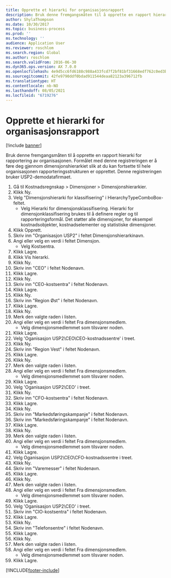```yaml
---
title: Opprette et hierarki for organisasjonsrapport
description: Bruk denne fremgangsmåten til å opprette en rapport hierarki for rapportering av organisasjonen.
author: ShylaThompson
ms.date: 10/30/2017
ms.topic: business-process
ms.prod: ''
ms.technology: ''
audience: Application User
ms.reviewer: roschlom
ms.search.region: Global
ms.author: roschlom
ms.search.validFrom: 2016-06-30
ms.dyn365.ops.version: AX 7.0.0
ms.openlocfilehash: 4e9d5cc6fd6188c988a433fcd7f2bf81bf31668edf762c0ed3bcbf67477a4e35
ms.sourcegitcommit: 42fe9790ddf0bdad911544deaa82123a396712fb
ms.translationtype: HT
ms.contentlocale: nb-NO
ms.lasthandoff: 08/05/2021
ms.locfileid: "6719276"
---
```

# <a name="create-an-organization-report-hierarchy"></a>Opprette et hierarki for organisasjonsrapport

[!include [banner](../../includes/banner.md)]

Bruk denne fremgangsmåten til å opprette en rapport hierarki for rapportering av organisasjonen. Formålet med denne registreringen er å føre deg gjennom dimensjonshierarkiet slik at du kan fortsette til hele organisasjonen rapporteringsstrukturen er opprettet. Denne registreringen bruker USP2-demodatafirmaet.

1. Gå til Kostnadsregnskap > Dimensjoner > Dimensjonshierarkier.
2. Klikk Ny.
3. Velg "Dimensjonshierarki for klassifisering" i HierarchyTypeComboBox-feltet.
    * Velg Hierarki for dimensjonsklassifisering. Hierarki for dimensjonklassifisering brukes til å definere regler og til rapporteringsformål. Det støtter alle dimensjoner, for eksempel kostnadsobjekter, kostnadselementer og statistiske dimensjoner.  
4. Klikk Opprett.
5. Skriv inn "Organisasjon USP2" i feltet Dimensjonshierarkinavn.
6. Angi eller velg en verdi i feltet Dimensjon.
    * Velg Kostsentra.  
7. Klikk Lagre.
8. Klikk Vis hierarki.
9. Klikk Ny.
10. Skriv inn "CEO" i feltet Nodenavn.
11. Klikk Lagre.
12. Klikk Ny.
13. Skriv inn "CEO-kostsentra" i feltet Nodenavn.
14. Klikk Lagre.
15. Klikk Ny.
16. Skriv inn "Region Øst" i feltet Nodenavn.
17. Klikk Lagre.
18. Klikk Ny.
19. Merk den valgte raden i listen.
20. Angi eller velg en verdi i feltet Fra dimensjonsmedlem.
    * Velg dimensjonsmedlemmet som tilsvarer noden.  
21. Klikk Lagre.
22. Velg 'Oganisasjon USP2\CEO\CEO-kostnadssentre' i treet.
23. Klikk Ny.
24. Skriv inn "Region Vest" i feltet Nodenavn.
25. Klikk Lagre.
26. Klikk Ny.
27. Merk den valgte raden i listen.
28. Angi eller velg en verdi i feltet Fra dimensjonsmedlem.
    * Velg dimensjonsmedlemmet som tilsvarer noden.  
29. Klikk Lagre.
30. Velg 'Oganisasjon USP2\CEO' i treet.
31. Klikk Ny.
32. Skriv inn "CFO-kostsentra" i feltet Nodenavn.
33. Klikk Lagre.
34. Klikk Ny.
35. Skriv inn "Markedsføringskampanje" i feltet Nodenavn.
36. Skriv inn "Markedsføringskampanje" i feltet Nodenavn.
37. Klikk Lagre.
38. Klikk Ny.
39. Merk den valgte raden i listen.
40. Angi eller velg en verdi i feltet Fra dimensjonsmedlem.
    * Velg dimensjonsmedlemmet som tilsvarer noden.  
41. Klikk Lagre.
42. Velg Oganisasjon USP2\CEO\CFO-kostnadssentre i treet.
43. Klikk Ny.
44. Skriv inn "Varemesser" i feltet Nodenavn.
45. Klikk Lagre.
46. Klikk Ny.
47. Merk den valgte raden i listen.
48. Angi eller velg en verdi i feltet Fra dimensjonsmedlem.
    * Velg dimensjonsmedlemmet som tilsvarer noden.  
49. Klikk Lagre.
50. Velg 'Oganisasjon USP2\CEO' i treet.
51. Skriv inn "CIO-kostsentra" i feltet Nodenavn.
52. Klikk Lagre.
53. Klikk Ny.
54. Skriv inn "Telefonsentre" i feltet Nodenavn.
55. Klikk Lagre.
56. Klikk Ny.
57. Merk den valgte raden i listen.
58. Angi eller velg en verdi i feltet Fra dimensjonsmedlem.
    * Velg dimensjonsmedlemmet som tilsvarer noden.  
59. Klikk Lagre.



[!INCLUDE[footer-include](../../../includes/footer-banner.md)]